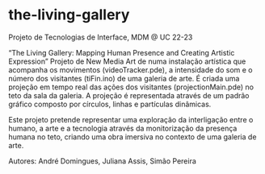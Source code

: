 # the-living-gallery
Projeto de Tecnologias de Interface, MDM @ UC 22-23

“The Living Gallery: Mapping Human Presence and Creating Artistic Expression”
Projeto de New Media Art de numa instalação artística que acompanha os movimentos (videoTracker.pde), a intensidade do som e o número dos visitantes (tiFin.ino) de uma galeria de arte.
É criada uma projeção em tempo real das ações dos visitantes (projectionMain.pde) no teto da sala da galeria.
A projeção é representada através de um padrão gráfico composto por círculos, linhas e partículas dinâmicas.

Este projeto pretende representar uma exploração da interligação entre o humano, a arte e a tecnologia através da monitorização da presença humana no teto, criando uma obra imersiva no contexto de uma galeria de arte.

Autores: André Domingues, Juliana Assis, Simão Pereira
